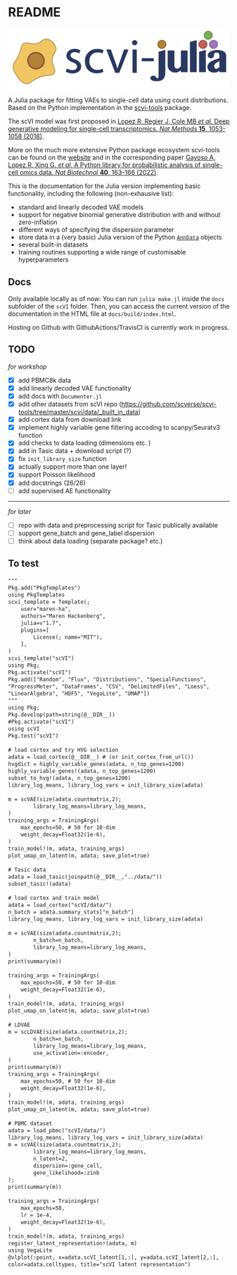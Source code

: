 # README

![](logo/scvi-julia-logo.jpg)

A Julia package for fitting VAEs to single-cell data using count distributions. 
Based on the Python implementation in the [scvi-tools](https://github.com/scverse/scvi-tools) package. 

The scVI model was first proposed in [Lopez R, Regier J, Cole MB *et al.* Deep generative modeling for single-cell transcriptomics. *Nat Methods* **15**, 1053-1058 (2018)](https://doi.org/10.1038/s41592-018-0229-2). 

More on the much more extensive Python package ecosystem scvi-tools can be found on the 
[website](https://scvi-tools.org) and in the corresponding paper [Gayoso A, Lopez R, Xing G. *et al.* A Python library for probabilistic analysis of single-cell omics data. *Nat Biotechnol* **40**, 163–166 (2022)](https://doi.org/10.1038/s41587-021-01206-w). 

This is the documentation for the Julia version implementing basic functionality, including the following (non-exhausive list): 

- standard and linearly decoded VAE models 
- support for negative binomial generative distribution with and without zero-inflation 
- different ways of specifying the dispersion parameter 
- store data in a (very basic) Julia version of the Python [`AnnData`](https://anndata.readthedocs.io/en/latest/) objects 
- several built-in datasets 
- training routines supporting a wide range of customisable hyperparameters

## Docs 

Only available locally as of now: You can run `julia make.jl` inside the `docs` subfolder of the `scVI` folder. Then, you can access the current version of the documentation in the HTML file at `docs/build/index.html`. 

Hosting on Github with GithubActions/TravisCI is currently work in progress. 

## TODO 

*for workshop*
- [x] add PBMC8k data 
- [x] add linearly decoded VAE functionality 
- [x] add docs with `Documenter.jl`
- [x] add other datasets from scVI repo (https://github.com/scverse/scvi-tools/tree/master/scvi/data/_built_in_data)
- [x] add cortex data from download link 
- [x] implement highly variable gene filtering accoding to scanpy/Seuratv3 function 
- [x] add checks to data loading (dimensions etc. )
- [x] add in Tasic data + download script (?)
- [x] fix `init_library_size` function 
- [x] actually support more than one layer! 
- [x] support Poisson likelihood 
- [x] add docstrings (26/26)
- [ ] add supervised AE functionality 
-------
*for later*
- [ ] repo with data and preprocessing script for Tasic publically available 
- [ ] support gene_batch and gene_label dispersion 
- [ ] think about data loading (separate package? etc.)

## To test 

```
"""
Pkg.add("PkgTemplates")
using PkgTemplates
scvi_template = Template(; 
    user="maren-ha",
    authors="Maren Hackenberg",
    julia=v"1.7",
    plugins=[
        License(; name="MIT"),
    ],
)
scvi_template("scVI")
using Pkg;
Pkg.activate("scVI")
Pkg.add(["Random", "Flux", "Distributions", "SpecialFunctions", "ProgressMeter", "DataFrames", "CSV", "DelimitedFiles", "Loess", "LinearAlgebra", "HDF5", "VegaLite", "UMAP"])
"""
using Pkg;
Pkg.develop(path=string(@__DIR__))
#Pkg.activate("scVI")
using scVI 
Pkg.test("scVI")

# load cortex and try HVG selection 
adata = load_cortex(@__DIR__) # (or init_cortex_from_url())
hvgdict = highly_variable_genes(adata, n_top_genes=1200)
highly_variable_genes!(adata, n_top_genes=1200)
subset_to_hvg!(adata, n_top_genes=1200)
library_log_means, library_log_vars = init_library_size(adata)

m = scVAE(size(adata.countmatrix,2);
        library_log_means=library_log_means,
)
training_args = TrainingArgs(
    max_epochs=50, # 50 for 10-dim 
    weight_decay=Float32(1e-6),
)
train_model!(m, adata, training_args)
plot_umap_on_latent(m, adata; save_plot=true)

# Tasic data 
adata = load_tasic(joinpath(@__DIR__,"../data/"))
subset_tasic!(adata)

# load cortex and train model 
adata = load_cortex("scVI/data/")
n_batch = adata.summary_stats["n_batch"]
library_log_means, library_log_vars = init_library_size(adata) 

m = scVAE(size(adata.countmatrix,2);
        n_batch=n_batch,
        library_log_means=library_log_means,
)
print(summary(m))

training_args = TrainingArgs(
    max_epochs=50, # 50 for 10-dim 
    weight_decay=Float32(1e-6),
)
train_model!(m, adata, training_args)
plot_umap_on_latent(m, adata; save_plot=true)

# LDVAE 
m = scLDVAE(size(adata.countmatrix,2);
        n_batch=n_batch,
        library_log_means=library_log_means,
        use_activation=:encoder,
)
print(summary(m))
training_args = TrainingArgs(
    max_epochs=50, # 50 for 10-dim 
    weight_decay=Float32(1e-6),
)
train_model!(m, adata, training_args)
plot_umap_on_latent(m, adata; save_plot=true)

# PBMC dataset 
adata = load_pbmc("scVI/data/")
library_log_means, library_log_vars = init_library_size(adata) 
m = scVAE(size(adata.countmatrix,2);
        library_log_means=library_log_means,
        n_latent=2,
        dispersion=:gene_cell,
        gene_likelihood=:zinb
);
print(summary(m))

training_args = TrainingArgs(
    max_epochs=50, 
    lr = 1e-4,
    weight_decay=Float32(1e-6),
)
train_model!(m, adata, training_args)
register_latent_representation!(adata, m)
using VegaLite
@vlplot(:point, x=adata.scVI_latent[1,:], y=adata.scVI_latent[2,:], color=adata.celltypes, title="scVI latent representation")
```